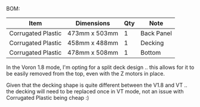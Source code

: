 BOM:

Item | Dimensions | Qty | Note
-|-|-|-
Corrugated Plastic | 473mm x 503mm | 1 | Back Panel
Corrugated Plastic | 458mm x 488mm | 1 | Decking
Corrugated Plastic | 478mm x 508mm | 1 | Bottom

In the Voron 1.8 mode, I'm opting for a split deck design .. this allows for it to be easily removed from the top, even with the Z motors in place.

Given that the decking shape is quite different between the V1.8 and VT .. the decking will need to be replaced once in VT mode, not an issue with Corrugated Plastic being cheap :) 